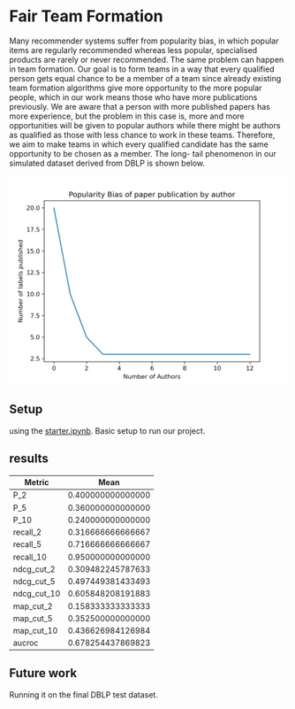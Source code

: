 # Fair Team Formation
Many recommender systems suffer from popularity bias, in which popular items are regularly recommended whereas less popular, specialised products are rarely or never recommended. The same problem can happen in team formation. Our goal is to form teams in a way that every qualified person gets equal chance to be a member of a team since already existing team formation algorithms give more opportunity to the more popular people, which in our work means those who have more publications previously. We are aware that a person with more published papers has more experience, but the problem in this case is, more and more opportunities will be given to popular authors while there might be authors as qualified as those with less chance to work in these teams. Therefore, we aim to make teams in which every qualified candidate has the same opportunity to be chosen as a member. The long- tail phenomenon in our simulated dataset derived from DBLP is shown below.

![popularity bias of paper publication by author](./output/graph.png)

## Setup
using the [starter.ipynb](./starter.ipynb). Basic setup to run our project.

## results
Metric  | Mean
------------- | -------------
P_2  | 0.400000000000000
P_5  | 0.360000000000000
P_10  | 0.240000000000000
recall_2  | 0.316666666666667
recall_5  | 0.716666666666667
recall_10  | 0.950000000000000
ndcg_cut_2  | 0.309482245787633
ndcg_cut_5  | 0.497449381433493
ndcg_cut_10  | 0.605848208191883
map_cut_2  | 0.158333333333333
map_cut_5  | 0.352500000000000
map_cut_10  | 0.436626984126984
aucroc  | 0.678254437869823

## Future work

Running it on the final DBLP test dataset.